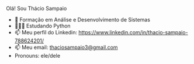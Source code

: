 Olá! Sou Thácio Sampaio 

- 🔭 Formação em Análise e Desenvolvimento de Sistemas
- 🧑🏽‍💻 Estudando Python
- 📫 Meu perfil do Linkedin: https://www.linkedin.com/in/thacio-sampaio-788624201/
- 📫 Meu email: thaciosampaio3@gmail.com
- Pronouns: ele/dele

